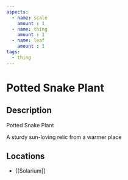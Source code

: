 ```yaml
---
aspects: 
  - name: scale
    amount : 1
  - name: thing
    amount : 1
  - name: leaf
    amount : 1
tags:
  - thing
---
```


# Potted Snake Plant

## Description
Potted Snake Plant

A sturdy sun-loving relic from a warmer place
## Locations
- [[Solarium]]